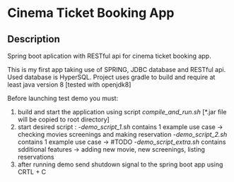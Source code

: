 Cinema Ticket Booking App
========================================================

Description
--------------------------------------------------------
Spring boot aplication with RESTful api for cinema ticket booking app.

This is my first app taking use of SPRING, JDBC database and RESTful api. Used database is HyperSQL. Project uses gradle to build and require at least java version 8 [tested with openjdk8]

Before launching test demo you must:
1. build and start the application using script *compile_and_run.sh* [*.jar file will be copied to root directory]
2. start desired script :
   -*demo_script_1.sh* contains 1 example use case -> checking movies screenings and making reservation
   -*demo_script_2.sh* contains 1 example use case -> #TODO
   -*demo_script_extra.sh* contains sdditional features -> adding new movie, new screenings, listing reservations
3. after running demo send shutdown signal to the spring boot app using CRTL + C   